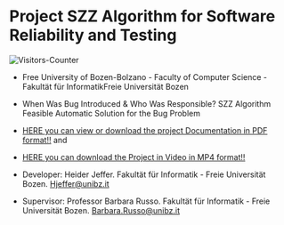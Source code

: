 # Project SZZ Algorithm for Software Reliability and Testing

<body>
<img src = "https://github-vistors-counter.onrender.com/github?username=https://github.com/HeiderJeffer/SZZ-Algorithm-for-Software-Reliability-and-Testing/" alt = "Visitors-Counter"/>
</body>


- Free University of Bozen-Bolzano - Faculty of Computer Science - Fakultät für InformatikFreie Universität Bozen
- When Was Bug Introduced & Who Was Responsible? SZZ Algorithm Feasible Automatic Solution for the Bug Problem
- [HERE you can view or download the project Documentation in PDF format!!](https://github.com/HeiderJeffer/Project-SZZ-Algorithm-for-Software-Reliability-and-Testing/blob/main/SZZ%20Solution%20Video%20%2B%20Document%20%20by%20Heider%20Jeffer/Project%20DOC.pdf) and 
- [HERE you can download the Project in Video in MP4 format!!](https://github.com/HeiderJeffer/Project-SZZ-Algorithm-for-Software-Reliability-and-Testing/blob/main/SZZ%20Solution%20Video%20%2B%20Document%20%20by%20Heider%20Jeffer/Project%20Video.mp4)

- Developer: Heider Jeffer. Fakultät für Informatik - Freie Universität Bozen. Hjeffer@unibz.it
- Supervisor: Professor Barbara Russo. Fakultät für Informatik - Freie Universität Bozen. Barbara.Russo@unibz.it
